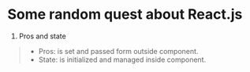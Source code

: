 # Some random quest about React.js

1. Pros and state

> - Pros: is set and passed form outside component.
> - State: is initialized and managed inside component.
  